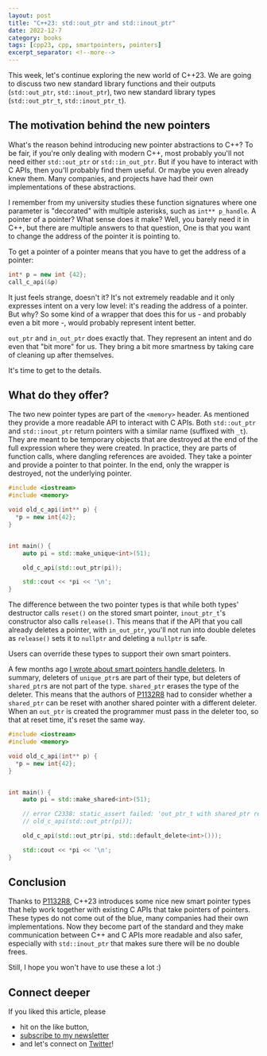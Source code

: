 ```yaml
---
layout: post
title: "C++23: std::out_ptr and std::inout_ptr"
date: 2022-12-7
category: books
tags: [cpp23, cpp, smartpointers, pointers]
excerpt_separator: <!--more-->
---
```

This week, let's continue exploring the new world of C++23. We are going to discuss two new standard library functions and their outputs (`std::out_ptr`, `std::inout_ptr`), two new standard library types (`std::out_ptr_t`, `std::inout_ptr_t`). 

## The motivation behind the new pointers

What's the reason behind introducing new pointer abstractions to C++? To be fair, if you're only dealing with modern C++, most probably you'll not need either `std::out_ptr` or `std::in_out_ptr`. But if you have to interact with C APIs, then you'll probably find them useful. Or maybe you even already knew them. Many companies, and projects have had their own implementations of these abstractions.

I remember from my university studies these function signatures where one parameter is "decorated" with multiple asterisks, such as `int** p_handle`. A pointer of a pointer? What sense does it make? Well, you barely need it in C++, but there are multiple answers to that question, One is that you want to change the address of the pointer it is pointing to.

To get a pointer of a pointer means that you have to get the address of a pointer:

```cpp
int* p = new int {42};
call_c_api(&p)
```

It just feels strange, doesn't it? It's not extremely readable and it only expresses intent on a very low level: it's reading the address of a pointer. But why? So some kind of a wrapper that does this for us - and probably even a bit more -, would probably represent intent better.

`out_ptr` and `in_out_ptr` does exactly that. They represent an intent and do even that "bit more" for us. They bring a bit more smartness by taking care of cleaning up after themselves.

It's time to get to the details.

## What do they offer?

The two new pointer types are part of the `<memory>` header. As mentioned they provide a more readable API to interact with C APIs. Both `std::out_ptr` and `std::inout_ptr` return pointers with a similar name (suffixed with `_t`). They are meant to be temporary objects that are destroyed at the end of the full expression where they were created. In practice, they are parts of function calls, where dangling references are avoided. They take a pointer and provide a pointer to that pointer. In the end, only the wrapper is destroyed, not the underlying pointer.

```cpp
#include <iostream>
#include <memory>

void old_c_api(int** p) {
  *p = new int{42};
}


int main() {
    auto pi = std::make_unique<int>(51);

    old_c_api(std::out_ptr(pi));

    std::cout << *pi << '\n';
}
```

The difference between the two pointer types is that while both types' destructor calls `reset()` on the stored smart pointer, `inout_ptr_t`'s constructor also calls `release()`. This means that if the API that you call already deletes a pointer, with `in_out_ptr`, you'll not run into double deletes as `release()` sets it to `nullptr` and deleting a `nullptr` is safe. 

Users can override these types to support their own smart pointers.

A few months ago [I wrote about smart pointers handle deleters](https://www.sandordargo.com/blog/2022/06/08/smart-pointers-and-deleters). In summary, deleters of `unique_ptr`s are part of their type, but deleters of `shared_ptr`s are not part of the type. `shared_ptr` erases the type of the deleter. This means that the authors of [P1132R8](https://www.open-std.org/jtc1/sc22/wg21/docs/papers/2021/p1132r8.html) had to consider whether a `shared_ptr` can be reset with another shared pointer with a different deleter. When an `out_ptr` is created the programmer must pass in the deleter too, so that at reset time, it's reset the same way.


```cpp
#include <iostream>
#include <memory>

void old_c_api(int** p) {
  *p = new int{42};
}


int main() {
    auto pi = std::make_shared<int>(51);

    // error C2338: static_assert failed: 'out_ptr_t with shared_ptr requires a deleter (N4892 [out.ptr.t]/3)'
    // old_c_api(std::out_ptr(pi));

    old_c_api(std::out_ptr(pi, std::default_delete<int>()));

    std::cout << *pi << '\n';
}
```

## Conclusion

Thanks to [P1132R8](https://www.open-std.org/jtc1/sc22/wg21/docs/papers/2021/p1132r8.html), C++23 introduces some nice new smart pointer types that help work together with existing C APIs that take pointers of pointers. These types do not come out of the blue, many companies had their own implementations. Now they become part of the standard and they make communication between C++ and C APIs more readable and also safer, especially with `std::inout_ptr` that makes sure there will be no double frees.

Still, I hope you won't have to use these a lot :)

## Connect deeper

If you liked this article, please 
- hit on the like button,  
- [subscribe to my newsletter](http://eepurl.com/gvcv1j) 
- and let's connect on [Twitter](https://twitter.com/SandorDargo)!